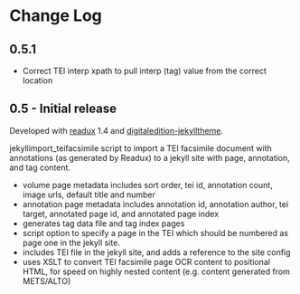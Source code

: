# Change Log

## 0.5.1

- Correct TEI interp xpath to pull interp (tag) value from the correct location

## 0.5 - Initial release

Developed with [readux](http://github.com/emory-libraries/readux) 1.4 and [digitaledition-jekylltheme](https://github.com/emory-libraries-ecds/digitaledition-jekylltheme).

jekyllimport_teifacsimile script to import a TEI facsimile document with annotations
(as generated by Readux) to a jekyll site with page, annotation, and tag content.
- volume page metadata includes sort order, tei id, annotation count,
   image urls, default title and number
- annotation page metadata includes annotation id, annotation author,
   tei target, annotated page id, and annotated page index
-  generates tag data file and tag index pages
- script option to specify a page in the TEI which should be numbered as page one in
   the  jekyll site.
- includes TEI file in the jekyll site, and adds a reference to the site config
- uses XSLT to convert TEI facsimile page OCR content to positional HTML,
  for speed on highly nested content (e.g. content generated from METS/ALTO)


